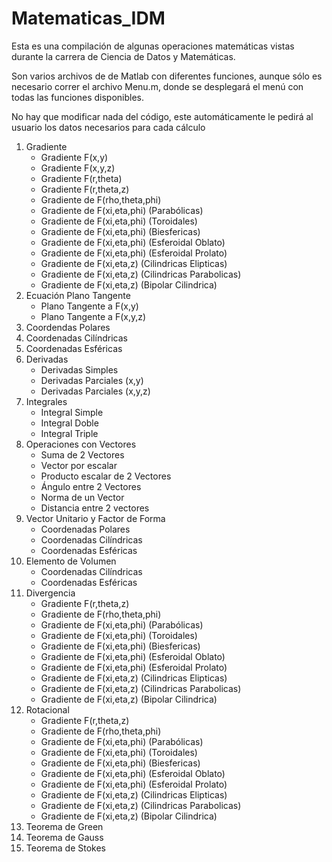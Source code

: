 # Matematicas_IDM
Esta es una compilación de algunas operaciones matemáticas vistas durante la carrera de Ciencia de Datos
y Matemáticas.

Son varios archivos de de Matlab con diferentes funciones, aunque sólo es necesario correr el archivo Menu.m, donde se desplegará el menú
con todas las funciones disponibles. 

No hay que modificar nada del código, este automáticamente le pedirá al usuario los datos necesarios para cada cálculo

1. Gradiente 
     - Gradiente F(x,y)
     - Gradiente F(x,y,z)
     - Gradiente F(r,theta)
     - Gradiente F(r,theta,z)
     - Gradiente de F(rho,theta,phi)
     - Gradiente de F(xi,eta,phi) (Parabólicas)
     - Gradiente de F(xi,eta,phi) (Toroidales)
     - Gradiente de F(xi,eta,phi) (Biesfericas)
     - Gradiente de F(xi,eta,phi) (Esferoidal Oblato)
     - Gradiente de F(xi,eta,phi) (Esferoidal Prolato)
     - Gradiente de F(xi,eta,z) (Cilindricas Elipticas)
     - Gradiente de F(xi,eta,z) (Cilindricas Parabolicas)
     - Gradiente de F(xi,eta,z) (Bipolar Cilindrica)
2. Ecuación Plano Tangente
   - Plano Tangente a F(x,y)
   - Plano Tangente a F(x,y,z)
3. Coordendas Polares
4. Coordenadas Cilíndricas
5. Coordenadas Esféricas
6. Derivadas
   - Derivadas Simples
   - Derivadas Parciales (x,y)
   - Derivadas Parciales (x,y,z)
7. Integrales
   - Integral Simple
   - Integral Doble
   - Integral Triple
8. Operaciones con Vectores
   - Suma de 2 Vectores
   - Vector por escalar
   - Producto escalar de 2 Vectores
   - Ángulo entre 2 Vectores
   - Norma de un Vector
   - Distancia entre 2 vectores
9. Vector Unitario y Factor de Forma
    - Coordenadas Polares
    - Coordenadas Cilíndricas
    - Coordenadas Esféricas
10. Elemento de Volumen
    - Coordenadas Cilíndricas
    - Coordenadas Esféricas
11. Divergencia
     - Gradiente F(r,theta,z)
     - Gradiente de F(rho,theta,phi)
     - Gradiente de F(xi,eta,phi) (Parabólicas)
     - Gradiente de F(xi,eta,phi) (Toroidales)
     - Gradiente de F(xi,eta,phi) (Biesfericas)
     - Gradiente de F(xi,eta,phi) (Esferoidal Oblato)
     - Gradiente de F(xi,eta,phi) (Esferoidal Prolato)
     - Gradiente de F(xi,eta,z) (Cilindricas Elipticas)
     - Gradiente de F(xi,eta,z) (Cilindricas Parabolicas)
     - Gradiente de F(xi,eta,z) (Bipolar Cilindrica)
12. Rotacional
     - Gradiente F(r,theta,z)
     - Gradiente de F(rho,theta,phi)
     - Gradiente de F(xi,eta,phi) (Parabólicas)
     - Gradiente de F(xi,eta,phi) (Toroidales)
     - Gradiente de F(xi,eta,phi) (Biesfericas)
     - Gradiente de F(xi,eta,phi) (Esferoidal Oblato)
     - Gradiente de F(xi,eta,phi) (Esferoidal Prolato)
     - Gradiente de F(xi,eta,z) (Cilindricas Elipticas)
     - Gradiente de F(xi,eta,z) (Cilindricas Parabolicas)
     - Gradiente de F(xi,eta,z) (Bipolar Cilindrica)
13. Teorema de Green
14. Teorema de Gauss
15. Teorema de Stokes
